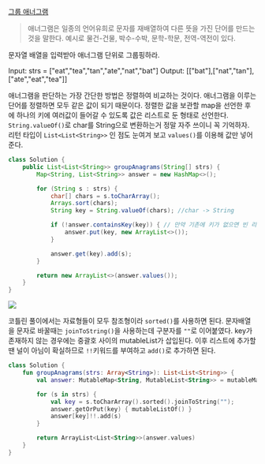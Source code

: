 [그룹 애너그램](https://leetcode.com/problems/group-anagrams/)

> 애너그램은 일종의 언어유희로 문자를 재배열하여 다른 뜻을 가진 단어를 만드는 것을 말한다.
예시로 물건-건물, 박수-수박, 문학-학문, 전역-역전이 있다.

문자열 배열을 입력받아 애너그램 단위로 그룹핑하라.

Input: strs = ["eat","tea","tan","ate","nat","bat"]
Output: [["bat"],["nat","tan"],["ate","eat","tea"]]

애너그램을 판단하는 가장 간단한 방법은 정렬하여 비교하는 것이다. 애너그램을 이루는 단어를 정렬하면 모두 같은 값이 되기 때문이다.
정렬한 값을 보관할 map을 선언한 후에 하나의 키에 여러값이 들어갈 수 있도록 값은 리스트로 둔 형태로 선언한다. `String.valueOf()`로 char를 String으로 변환하는거 정말 자주 쓰이니 꼭 기억하자.
리턴 타입이 `List<List<String>>` 인 점도 눈여겨 보고 `values()`를 이용해 값만 넣어준다.

```java
class Solution {
    public List<List<String>> groupAnagrams(String[] strs) {
        Map<String, List<String>> answer = new HashMap<>();

        for (String s : strs) {
            char[] chars = s.toCharArray();
            Arrays.sort(chars);
            String key = String.valueOf(chars); //char -> String

            if (!answer.containsKey(key)) { // 만약 기존에 키가 없으면 빈 리스트 삽입
                answer.put(key, new ArrayList<>());
            }

            answer.get(key).add(s);
        }

        return new ArrayList<>(answer.values());
    }
}
```
![](https://velog.velcdn.com/images/soheelog/post/cbad9a75-8498-4612-ae9d-ab04bace11ba/image.png)

코틀린 풀이에서는 자료형들이 모두 참조형이라 `sorted()`를 사용하면 된다.
문자배열을 문자로 바꿀때는 `joinToString()`을 사용하는데 구분자를 `""`로 이어붙였다.
key가 존재하지 않는 경우에는 중괄호 사이의 mutableList가 삽입된다.
이후 리스트에 추가할 땐 널이 아님이 확실하므로 `!!`키워드를 부여하고 `add()`로 추가하면 된다.

```kotlin
class Solution {
    fun groupAnagrams(strs: Array<String>): List<List<String>> {
        val answer: MutableMap<String, MutableList<String>> = mutableMapOf()

        for (s in strs) {
            val key = s.toCharArray().sorted().joinToString("");
            answer.getOrPut(key) { mutableListOf() }
            answer[key]!!.add(s)
        }

        return ArrayList<List<String>>(answer.values)
    }
}
```

